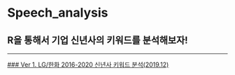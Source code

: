 # Speech_analysis
## R을 통해서 기업 신년사의 키워드를 분석해보자!
---
[### Ver 1. LG/한화 2016-2020 신년사 키워드 분석(2019.12)](https://github.com/RyuYS-17/Speech_analysis/tree/main/Ver1)


